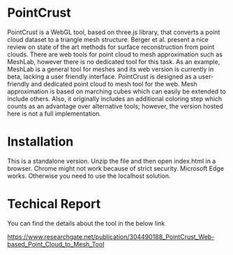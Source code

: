# PointCrust

PointCrust is a WebGL tool, based on three.js library, that converts a point cloud dataset to a triangle mesh structure. Berger et al. present a nice review on state of the art methods for surface reconstruction from point clouds. There are web tools for point cloud to mesh approximation such as MeshLab, however there is no dedicated tool for this task. As an example, MeshLab is a general tool for meshes and its web version is currently in beta, lacking a user friendly interface. PointCrust is designed as a user-friendly and dedicated point cloud to mesh tool for the web. Mesh approximation is based on marching cubes which can easily be extended to include others. Also, it originally includes an additional coloring step which counts as an advantage over alternative tools; however, the version hosted here is not a full implementation.

# Installation

This is a standalone version. Unzip the file and then open index.html in a browser. Chrome might not work because of strict security. Microsoft Edge works.
Otherwise you need to use the localhost solution.

# Techical Report

You can find the details about the tool in the below link

https://www.researchgate.net/publication/304490188_PointCrust_Web-based_Point_Cloud_to_Mesh_Tool
